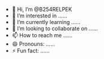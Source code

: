 - 👋 Hi, I’m @B254RELPEK
- 👀 I’m interested in ......
- 🌱 I’m currently learning ......
- 💞️ I’m looking to collaborate on ......
- 📫 How to reach me ......
- 😄 Pronouns: ......
- ⚡ Fun fact: ......

<!---
B254RELPEK/B254RELPEK is a ✨ special ✨ repository because its `README.md` (this file) appears on your GitHub profile.
You can click the Preview link to take a look at your changes.
--->
